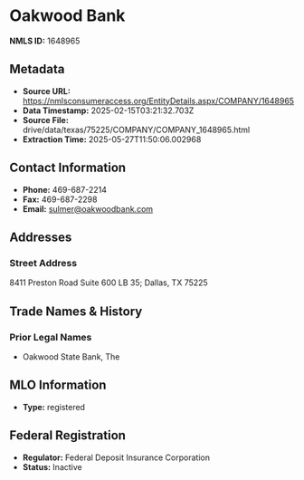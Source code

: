 # Oakwood Bank

**NMLS ID:** 1648965

## Metadata
- **Source URL:** https://nmlsconsumeraccess.org/EntityDetails.aspx/COMPANY/1648965
- **Data Timestamp:** 2025-02-15T03:21:32.703Z
- **Source File:** drive/data/texas/75225/COMPANY/COMPANY_1648965.html
- **Extraction Time:** 2025-05-27T11:50:06.002968

## Contact Information
- **Phone:** 469-687-2214
- **Fax:** 469-687-2298
- **Email:** sulmer@oakwoodbank.com

## Addresses
### Street Address
8411 Preston Road Suite 600 LB 35; Dallas, TX 75225

## Trade Names & History
### Prior Legal Names
- Oakwood State Bank, The

## MLO Information
- **Type:** registered

## Federal Registration
- **Regulator:** Federal Deposit Insurance Corporation
- **Status:** Inactive
